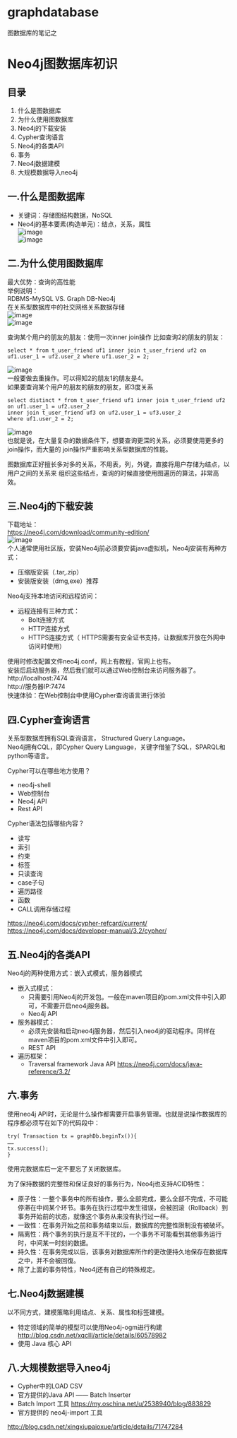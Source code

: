 # graphdatabase
图数据库的笔记之

# Neo4j图数据库初识
## 目录
1. 什么是图数据库
2. 为什么使用图数据库
3. Neo4j的下载安装
4. Cypher查询语言
5. Neo4j的各类API 
6. 事务
7. Neo4j数据建模
8. 大规模数据导入neo4j

## 一.什么是图数据库
  - 关键词：存储图结构数据，NoSQL<br>
  - Neo4j的基本要素(构造单元)：结点，关系，属性<br>
![image](https://github.com/Sevenkili/graphdatabase/raw/master/image/1.png)<br>
![image](https://github.com/Sevenkili/graphdatabase/raw/master/image/2.png)<br>


## 二.为什么使用图数据库
最大优势：查询的高性能<br>
举例说明：<br>
RDBMS-MySQL VS. Graph DB-Neo4j<br>
在关系型数据库中的社交网络关系数据存储<br>
![image](https://github.com/Sevenkili/graphdatabase/raw/master/image/3.png)<br>
![image](https://github.com/Sevenkili/graphdatabase/raw/master/image/4.png)<br>

查询某个用户的朋友的朋友：使用一次inner join操作
比如查询2的朋友的朋友：<br>
```
select * from t_user_friend uf1 inner join t_user_friend uf2 on uf1.user_1 = uf2.user_2 where uf1.user_2 = 2;
```
![image](https://github.com/Sevenkili/graphdatabase/raw/master/image/5.png)<br>
一般要做去重操作。可以得知2的朋友1的朋友是4。<br>
如果要查询某个用户的朋友的朋友的朋友，即3度关系<br>
```
select distinct * from t_user_friend uf1 inner join t_user_friend uf2 on uf1.user_1 = uf2.user_2
inner join t_user_friend uf3 on uf2.user_1 = uf3.user_2  
where uf1.user_2 = 2;
```
![image](https://github.com/Sevenkili/graphdatabase/raw/master/image/6.png)<br>
也就是说，在大量复杂的数据条件下，想要查询更深的关系，必须要使用更多的join操作，而大量的
join操作严重影响关系型数据库的性能。<br>

图数据库正好擅长多对多的关系，不用表，列，外键，直接将用户存储为结点，以用户之间的关系来
组织这些结点，查询的时候直接使用图遍历的算法，非常高效。 <br>

## 三.Neo4j的下载安装
下载地址：<br>
https://neo4j.com/download/community-edition/ <br>
![image](https://github.com/Sevenkili/graphdatabase/raw/master/image/7.png)<br>
个人通常使用社区版，安装Neo4j前必须要安装java虚拟机，Neo4j安装有两种方式：<br>
- 压缩版安装（.tar,.zip）
- 安装版安装（dmg,exe）推荐

Neo4j支持本地访问和远程访问：<br>
- 远程连接有三种方式：
  - Bolt连接方式
  - HTTP连接方式
  - HTTPS连接方式（ HTTPS需要有安全证书支持，让数据库开放在外网中访问时使用）

使用时修改配置文件neo4j.conf，网上有教程，官网上也有。<br>
安装后启动服务器，然后我们就可以通过Web控制台来访问服务器了。<br>
http://localhost:7474<br>
http://服务器IP:7474<br>
快速体验：在Web控制台中使用Cypher查询语言进行体验<br>

## 四.Cypher查询语言
关系型数据库拥有SQL查询语言， Structured Query Language。<br>
Neo4j拥有CQL，即Cypher Query Language，关键字借鉴了SQL，SPARQL和python等语言。<br>

Cypher可以在哪些地方使用？<br>
- neo4j-shell
- Web控制台
- Neo4j API
- Rest API

Cypher语法包括哪些内容？<br>
- 读写
- 索引
- 约束
- 标签
- 只读查询
- case子句
- 遍历路径
- 函数
- CALL调用存储过程

https://neo4j.com/docs/cypher-refcard/current/<br>
https://neo4j.com/docs/developer-manual/3.2/cypher/<br>

## 五.Neo4j的各类API 

Neo4j的两种使用方式：嵌入式模式，服务器模式<br>
- 嵌入式模式：
  - 只需要引用Neo4j的开发包。一般在maven项目的pom.xml文件中引入即可，不需要开启neo4j服务器。
  - Neo4j API
- 服务器模式：
  - 必须先安装和启动neo4j服务器，然后引入neo4j的驱动程序。同样在maven项目的pom.xml文件中引入即可。
  - REST API
- 遍历框架：
  - Traversal framework Java API
  https://neo4j.com/docs/java-reference/3.2/<br>

## 六.事务
使用neo4j API时，无论是什么操作都需要开启事务管理。也就是说操作数据库的程序都必须写在如下的代码段中：<br>
```
try( Transaction tx = graphDb.beginTx()){
……
tx.success();
}
```
使用完数据库后一定不要忘了关闭数据库。<br>

为了保持数据的完整性和保证良好的事务行为，Neo4j也支持ACID特性：<br>
- 原子性：一整个事务中的所有操作，要么全部完成，要么全部不完成，不可能停滞在中间某个环节。事务在执行过程中发生错误，会被回滚（Rollback）到事务开始前的状态，就像这个事务从来没有执行过一样。
- 一致性：在事务开始之前和事务结束以后，数据库的完整性限制没有被破坏。 
- 隔离性：两个事务的执行是互不干扰的，一个事务不可能看到其他事务运行时，中间某一时刻的数据。
- 持久性：在事务完成以后，该事务对数据库所作的更改便持久地保存在数据库之中，并不会被回復。
- 除了上面的事务特性，Neo4j还有自己的特殊规定。

## 七.Neo4j数据建模
以不同方式，建模策略利用结点、关系、属性和标签建模。<br>
- 特定领域的简单的模型可以使用Neo4j-ogm进行构建
  http://blog.csdn.net/xqclll/article/details/60578982
- 使用 Java 核心 API

## 八.大规模数据导入neo4j
- Cypher中的LOAD CSV
- 官方提供的Java API —— Batch Inserter
- Batch Import 工具 https://my.oschina.net/u/2538940/blog/883829
- 官方提供的 neo4j-import 工具

http://blog.csdn.net/xingxiupaioxue/article/details/71747284
